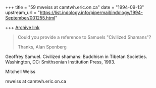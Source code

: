 +++
title = "59 mweiss at camtwh.eric.on.ca"
date = "1994-09-13"
upstream_url = "https://list.indology.info/pipermail/indology/1994-September/001255.html"

+++
[Archive link](https://list.indology.info/pipermail/indology/1994-September/001255.html)

> 
> Could you provide a reference to Samuels "Civilized Shamans"?
> 
> Thanks,  Alan Sponberg
> 

Geoffrey Samuel.  Civilized shamans:  Buddhism in Tibetan Societies.
Washington, DC:  Smithsonian Institution Press, 1993.

Mitchell Weiss

mweiss at camtwh.eric.on.ca






